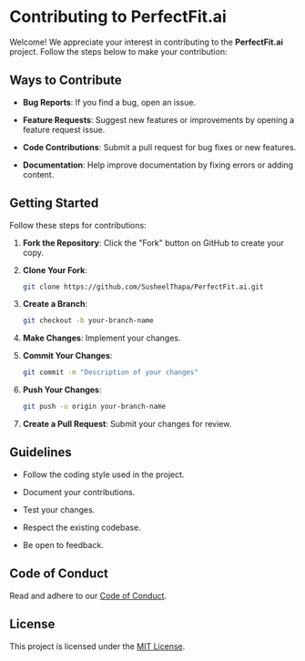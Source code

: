 # Contributing to PerfectFit.ai

Welcome! We appreciate your interest in contributing to the **PerfectFit.ai** project. Follow the steps below to make your contribution:

## Ways to Contribute

- **Bug Reports**: If you find a bug, open an issue.

- **Feature Requests**: Suggest new features or improvements by opening a feature request issue.

- **Code Contributions**: Submit a pull request for bug fixes or new features.

- **Documentation**: Help improve documentation by fixing errors or adding content.

## Getting Started

Follow these steps for contributions:

1. **Fork the Repository**: Click the "Fork" button on GitHub to create your copy.

2. **Clone Your Fork**:

   ```bash
   git clone https://github.com/SusheelThapa/PerfectFit.ai.git
   ```

3. **Create a Branch**:

   ```bash
   git checkout -b your-branch-name
   ```

4. **Make Changes**: Implement your changes.

5. **Commit Your Changes**:

   ```bash
   git commit -m "Description of your changes"
   ```

6. **Push Your Changes**:

   ```bash
   git push -u origin your-branch-name
   ```

7. **Create a Pull Request**: Submit your changes for review.

## Guidelines

- Follow the coding style used in the project.

- Document your contributions.

- Test your changes.

- Respect the existing codebase.

- Be open to feedback.

## Code of Conduct

Read and adhere to our [Code of Conduct](./CODE_OF_CONDUCT.md).

## License

This project is licensed under the [MIT License](./LICENSE).
